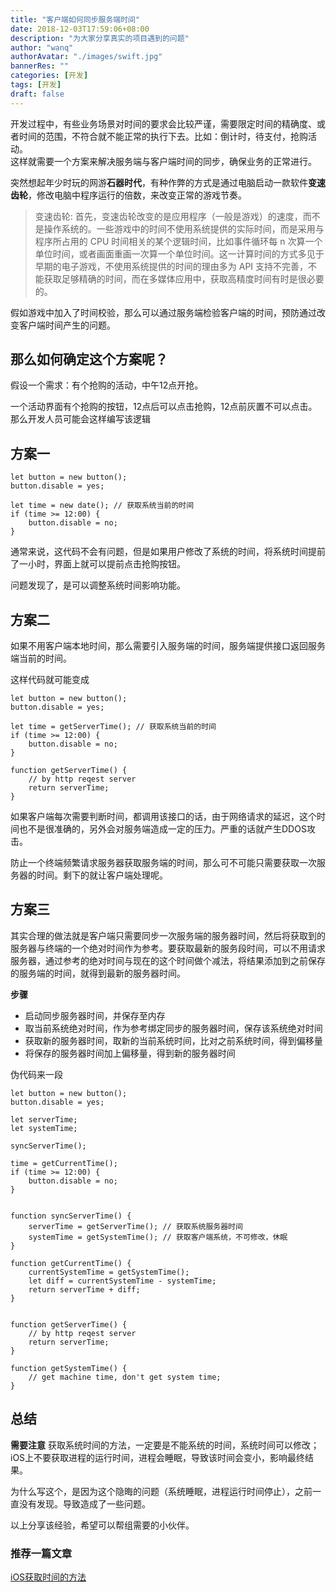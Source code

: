 ```yaml
---
title: "客户端如何同步服务端时间"
date: 2018-12-03T17:59:06+08:00
description: "为大家分享真实的项目遇到的问题"
author: "wanq"
authorAvatar: "./images/swift.jpg"
bannerRes: ""
categories: [开发]
tags: [开发]
draft: false
---
```

开发过程中，有些业务场景对时间的要求会比较严谨，需要限定时间的精确度、或者时间的范围，不符合就不能正常的执行下去。比如：倒计时，待支付，抢购活动。  
这样就需要一个方案来解决服务端与客户端时间的同步，确保业务的正常进行。


突然想起年少时玩的网游**石器时代**，有种作弊的方式是通过电脑启动一款软件**变速齿轮**，修改电脑中程序运行的倍数，来改变正常的游戏节奏。
<!--more-->

> 变速齿轮: 首先，变速齿轮改变的是应用程序（一般是游戏）的速度，而不是操作系统的。一些游戏中的时间不使用系统提供的实际时间，而是采用与程序所占用的 CPU 时间相关的某个逻辑时间，比如事件循环每 n 次算一个单位时间，或者画面重画一次算一个单位时间。这一计算时间的方式多见于早期的电子游戏，不使用系统提供的时间的理由多为 API 支持不完善，不能获取足够精确的时间，而在多媒体应用中，获取高精度时间有时是很必要的。

假如游戏中加入了时间校验，那么可以通过服务端检验客户端的时间，预防通过改变客户端时间产生的问题。

## 那么如何确定这个方案呢？

假设一个需求：有个抢购的活动，中午12点开抢。

一个活动界面有个抢购的按钮，12点后可以点击抢购，12点前灰置不可以点击。  
那么开发人员可能会这样编写该逻辑

## 方案一
```
let button = new button();
button.disable = yes;

let time = new date(); // 获取系统当前的时间
if (time >= 12:00) {
    button.disable = no;
}
```

通常来说，这代码不会有问题，但是如果用户修改了系统的时间，将系统时间提前了一小时，界面上就可以提前点击抢购按钮。

问题发现了，是可以调整系统时间影响功能。


## 方案二
如果不用客户端本地时间，那么需要引入服务端的时间，服务端提供接口返回服务端当前的时间。

这样代码就可能变成
```
let button = new button();
button.disable = yes;

let time = getServerTime(); // 获取系统当前的时间
if (time >= 12:00) {
    button.disable = no;
}

function getServerTime() {
    // by http reqest server
    return serverTime;
}

```

如果客户端每次需要判断时间，都调用该接口的话，由于网络请求的延迟，这个时间也不是很准确的，另外会对服务端造成一定的压力。严重的话就产生DDOS攻击。


防止一个终端频繁请求服务器获取服务端的时间，那么可不可能只需要获取一次服务器的时间。剩下的就让客户端处理呢。

## 方案三

其实合理的做法就是客户端只需要同步一次服务端的服务器时间，然后将获取到的服务器与终端的一个绝对时间作为参考。要获取最新的服务段时间，可以不用请求服务器，通过参考的绝对时间与现在的这个时间做个减法，将结果添加到之前保存的服务端的时间，就得到最新的服务器时间。

**步骤**
* 启动同步服务器时间，并保存至内存
* 取当前系统绝对时间，作为参考绑定同步的服务器时间，保存该系统绝对时间
* 获取新的服务器时间，取新的当前系统时间，比对之前系统时间，得到偏移量
* 将保存的服务器时间加上偏移量，得到新的服务器时间

伪代码来一段
```
let button = new button();
button.disable = yes;

let serverTime;
let systemTime;

syncServerTime();

time = getCurrentTime();
if (time >= 12:00) {
    button.disable = no;
}


function syncServerTime() {
    serverTime = getServerTime(); // 获取系统服务器时间
    systemTime = getSystemTime(); // 获取客户端系统，不可修改，休眠
}

function getCurrentTime() {
    currentSystemTime = getSystemTime();
    let diff = currentSystemTime - systemTime;
    return serverTime + diff;
}


function getServerTime() {
    // by http reqest server
    return serverTime;
}

function getSystemTime() {
    // get machine time, don't get system time;
}

```

## 总结

**需要注意**
获取系统时间的方法，一定要是不能系统的时间，系统时间可以修改；iOS上不要获取进程的运行时间，进程会睡眠，导致该时间会变小，影响最终结果。

为什么写这个，是因为这个隐晦的问题（系统睡眠，进程运行时间停止），之前一直没有发现。导致造成了一些问题。

以上分享该经验，希望可以帮组需要的小伙伴。

### 推荐一篇文章
[iOS获取时间的方法](https://everettjf.github.io/2018/08/07/get-current-time-on-ios-platform/)
